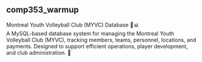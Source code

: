## comp353_warmup

Montreal Youth Volleyball Club (MYVC) Database 🏐📊 <br/>
A MySQL-based database system for managing the Montreal Youth Volleyball Club (MYVC), tracking members, teams, personnel, locations, and payments. Designed to support efficient operations, player development, and club administration. 🚀
